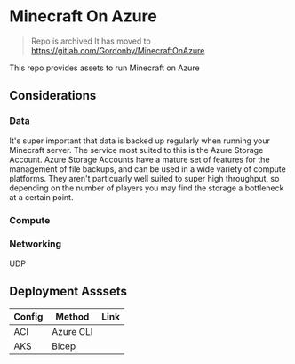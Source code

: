 # Minecraft On Azure

> Repo is archived
> It has moved to https://gitlab.com/Gordonby/MinecraftOnAzure


This repo provides assets to run Minecraft on Azure

## Considerations

### Data

It's super important that data is backed up regularly when running your Minecraft server. The service most suited to this is the Azure Storage Account. Azure Storage Accounts have a mature set of features for the management of file backups, and can be used in a wide variety of compute platforms. They aren't particuarly well suited to super high throughput, so depending on the number of players you may find the storage a bottleneck at a certain point.

### Compute

### Networking

UDP

## Deployment Asssets

Config | Method | Link
------ | ------ | ----
ACI | Azure CLI | 
AKS | Bicep |
